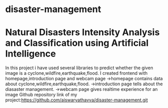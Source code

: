 # disaster-management
# Natural Disasters Intensity Analysis and Classification using Artificial Intelligence
In this project i have used several libraries to predict whether the given image is a cyclone,wildfire,earthquake,flood.
I created frontend with homepage,introduction page and webcam page
->homepage contains data about cyclone,wildfire,earthquake,flood.
->introduction page tells about the diasaster management.
->webcam page gives realtime experience for an image
Github repository link of my project:https://github.com/aiswaryathavva/disaster-management.git
